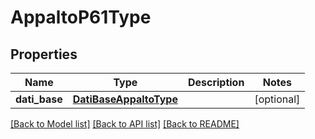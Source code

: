 # AppaltoP61Type

## Properties
Name | Type | Description | Notes
------------ | ------------- | ------------- | -------------
**dati_base** | [**DatiBaseAppaltoType**](DatiBaseAppaltoType.md) |  | [optional] 

[[Back to Model list]](../README.md#documentation-for-models) [[Back to API list]](../README.md#documentation-for-api-endpoints) [[Back to README]](../README.md)

